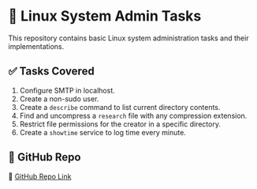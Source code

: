 # 🐧 Linux System Admin Tasks

This repository contains basic Linux system administration tasks and their implementations.

## ✅ Tasks Covered

1. Configure SMTP in localhost.
2. Create a non-sudo user.
3. Create a `describe` command to list current directory contents.
4. Find and uncompress a `research` file with any compression extension.
5. Restrict file permissions for the creator in a specific directory.
6. Create a `showtime` service to log time every minute.

## 📎 GitHub Repo

🔗 [GitHub Repo Link](https://github.com/your-username/your-repo-name)  

